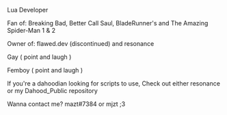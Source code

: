 Lua Developer

Fan of: Breaking Bad, Better Call Saul, BladeRunner's and The Amazing Spider-Man 1 & 2

Owner of: flawed.dev (discontinued) and resonance

Gay ( point and laugh )

Femboy ( point and laugh )

If you're a dahoodian looking for scripts to use, Check out either resonance or my Dahood_Public repository

Wanna contact me? mazt#7384 or mjzt
;3
